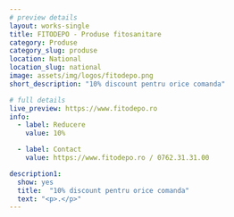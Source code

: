 ```yaml
---
# preview details
layout: works-single
title: FITODEPO - Produse fitosanitare
category: Produse
category_slug: produse
location: National
location_slug: national
image: assets/img/logos/fitodepo.png
short_description: "10% discount pentru orice comanda"

# full details
live_preview: https://www.fitodepo.ro 
info:
  - label: Reducere
    value: 10%

  - label: Contact
    value: https://www.fitodepo.ro / 0762.31.31.00

description1:
  show: yes
  title:  "10% discount pentru orice comanda"
  text: "<p>.</p>"
---
```


